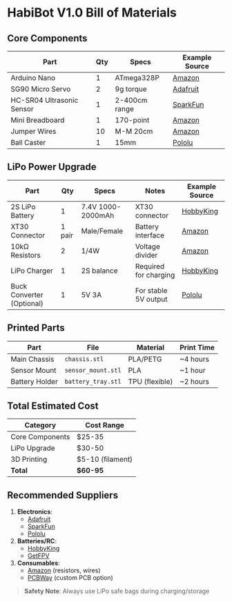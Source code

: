 # HabiBot V1.0 Bill of Materials

## Core Components
| Part | Qty | Specs | Example Source |
|------|-----|-------|----------------|
| Arduino Nano | 1 | ATmega328P | [Amazon](https://a.co/d/h3j5KkX) |
| SG90 Micro Servo | 2 | 9g torque | [Adafruit](https://www.adafruit.com/product/169) |
| HC-SR04 Ultrasonic Sensor | 1 | 2-400cm range | [SparkFun](https://www.sparkfun.com/products/15569) |
| Mini Breadboard | 1 | 170-point | [Amazon](https://a.co/d/0fZzQ6T) |
| Jumper Wires | 10 | M-M 20cm | [Amazon](https://a.co/d/4W4j0bF) |
| Ball Caster | 1 | 15mm | [Pololu](https://www.pololu.com/product/1219) |

## LiPo Power Upgrade
| Part | Qty | Specs | Notes | Example Source |
|------|-----|-------|-------|----------------|
| 2S LiPo Battery | 1 | 7.4V 1000-2000mAh | XT30 connector | [HobbyKing](https://hobbyking.com/en_us/turnigy-1000mah-2s-20c-lipo-pack.html) |
| XT30 Connector | 1 pair | Male/Female | Battery interface | [Amazon](https://a.co/d/8UxGvQn) |
| 10kΩ Resistors | 2 | 1/4W | Voltage divider | [Amazon](https://a.co/d/7VdGQJm) |
| LiPo Charger | 1 | 2S balance | Required for charging | [HobbyKing](https://hobbyking.com/en_us/imax-b6ac-v2-professional-balance-charger-discharger.html) |
| Buck Converter (Optional) | 1 | 5V 3A | For stable 5V output | [Pololu](https://www.pololu.com/product/2850) |

## Printed Parts
| Part | File | Material | Print Time |
|------|------|----------|-----------|
| Main Chassis | `chassis.stl` | PLA/PETG | ~4 hours |
| Sensor Mount | `sensor_mount.stl` | PLA | ~1 hour |
| Battery Holder | `battery_tray.stl` | TPU (flexible) | ~2 hours |

## Total Estimated Cost
| Category | Cost Range |
|----------|-----------|
| Core Components | $25-35 |
| LiPo Upgrade | $30-50 |
| 3D Printing | $5-10 (filament) |
| **Total** | **$60-95** |

## Recommended Suppliers
1. **Electronics**: 
   - [Adafruit](https://www.adafruit.com/) 
   - [SparkFun](https://www.sparkfun.com/)
   - [Pololu](https://www.pololu.com/)
2. **Batteries/RC**:
   - [HobbyKing](https://hobbyking.com/)
   - [GetFPV](https://www.getfpv.com/)
3. **Consumables**:
   - [Amazon](https://www.amazon.com/) (resistors, wires)
   - [PCBWay](https://www.pcbway.com/) (custom PCB option)

> **Safety Note**: Always use LiPo safe bags during charging/storage
